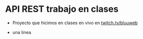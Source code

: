 # API REST trabajo en clases

-   Proyecto que hicimos en clases en vivo en [twitch.tv/bluuweb](https://twitch.tv/bluuweb)

- una linea
